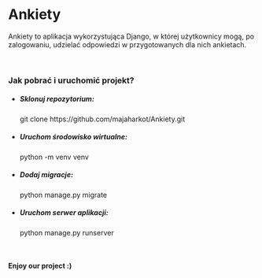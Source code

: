 <h1>Ankiety</h1>
<p>Ankiety to aplikacja wykorzystująca Django, w której użytkownicy mogą, po zalogowaniu, udzielać odpowiedzi w przygotowanych dla nich ankietach.</p>
<br>
<h3>Jak pobrać i uruchomić projekt?</h3>
<ul>
  <li><h5>Sklonuj repozytorium:</h5></li>
  <p>git clone https://github.com/majaharkot/Ankiety.git</p>
  <li><h5>Uruchom środowisko wirtualne:</h5></li>
  <p>python -m venv venv</p>
  <li><h5>Dodaj migracje:</h5></li>
  <p>python manage.py migrate</p>
  <li><h5>Uruchom serwer aplikacji:</h5></li>
  <p>python manage.py runserver</p>
</ul>
<br>
<h4>Enjoy our project :)</h4>
